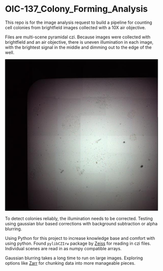 # OIC-137_Colony_Forming_Analysis

This repo is for the image analysis request to build a pipeline for counting cell colonies from brightfield images collected with a 10X air objective.

Files are multi-scene pyramidal czi. Because images were collected with brightfield and an air objective, there is uneven illumination in each image, with the brightest signal in the middle and dimming out to the edge of the well.

![example of uneven illumination](thumbnail.jpg)

To detect colonies reliably, the illumination needs to be corrected. Testing using gaussian blur based corrections with background subtraction or alpha blurring.

Using Python for this project to increase knowledge base and comfort with using python. Found `pylibCZIrw` package by [Zeiss](https://github.com/ZEISS/pylibczirw/tree/main) for reading in czi files. Individual scenes are read in as numpy compatible arrays.

Gaussian blurring takes a long time to run on large images. Exploring options like [Zarr](https://zarr.readthedocs.io/en/stable/user-guide/groups.html) for chunking data into more manageable pieces. 